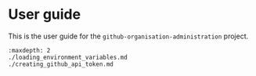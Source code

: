 # User guide

This is the user guide for the `github-organisation-administration` project.

```{toctree}
:maxdepth: 2
./loading_environment_variables.md
./creating_github_api_token.md
```
